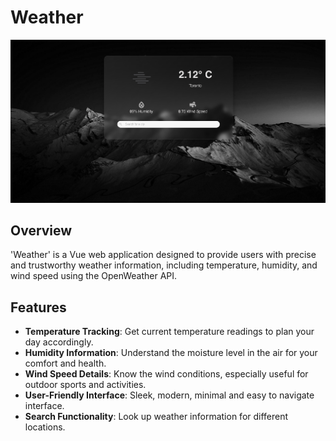 # Weather

![example](./Demo.png)

## Overview

'Weather' is a Vue web application designed to provide users with precise and trustworthy weather information, including temperature, humidity, and wind speed using the OpenWeather API.

## Features

- **Temperature Tracking**: Get current temperature readings to plan your day accordingly.
- **Humidity Information**: Understand the moisture level in the air for your comfort and health.
- **Wind Speed Details**: Know the wind conditions, especially useful for outdoor sports and activities.
- **User-Friendly Interface**: Sleek, modern, minimal and easy to navigate interface.
- **Search Functionality**: Look up weather information for different locations.
